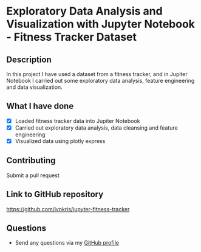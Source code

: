 # Exploratory Data Analysis and Visualization with Jupyter Notebook - Fitness Tracker Dataset

## Description

In this project I have used a dataset from a fitness tracker, and in Jupiter Notebook I carried out some exploratory data analysis, feature engineering and data visualization.

## What I have done

- [x] Loaded fitness tracker data into Jupiter Notebook
- [x] Carried out exploratory data analysis, data cleansing and feature engineering
- [x] Visualized data using plotly express

## Contributing

Submit a pull request

## Link to GitHub repository

https://github.com/ivnkris/jupyter-fitness-tracker

## Questions

- Send any questions via my [GitHub profile](https://github.com/ivnkris)
